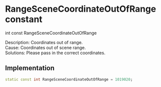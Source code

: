 


# RangeSceneCoordinateOutOfRange constant







int const RangeSceneCoordinateOutOfRange
  




<p>Description: Coordinates out of range. <br>Cause: Coordinates out of scene range. <br>Solutions: Please pass in the correct coordinates.</p>



## Implementation

```dart
static const int RangeSceneCoordinateOutOfRange = 1019020;
```







